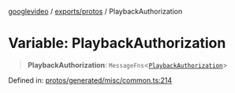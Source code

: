 [googlevideo](../../../README.md) / [exports/protos](../README.md) / PlaybackAuthorization

# Variable: PlaybackAuthorization

> **PlaybackAuthorization**: `MessageFns`\<[`PlaybackAuthorization`](../interfaces/PlaybackAuthorization.md)\>

Defined in: [protos/generated/misc/common.ts:214](https://github.com/LuanRT/googlevideo/blob/cc730b4dbadc5ae882d6aa28d716e442943577fa/protos/generated/misc/common.ts#L214)

